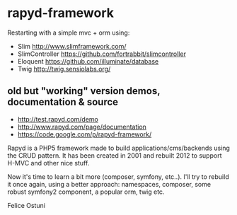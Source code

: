 rapyd-framework
===============

 Restarting with a simple mvc + orm using:

- Slim  http://www.slimframework.com/
- SlimController  https://github.com/fortrabbit/slimcontroller
- Eloquent  https://github.com/illuminate/database
- Twig http://twig.sensiolabs.org/

## old but "working" version demos, documentation & source ##

- http://test.rapyd.com/demo
- http://www.rapyd.com/page/documentation
- https://code.google.com/p/rapyd-framework/



Rapyd is a PHP5 framework made to build applications/cms/backends using the CRUD pattern. 
It has been created in 2001 and rebuilt 2012 to support H-MVC and other nice stuff.

Now it's time to learn a bit more (composer, symfony, etc..). 
I'll try to rebuild it once again, using a better approach:
namespaces, composer, some robust symfony2 component, a popular orm, twig etc.

Felice Ostuni